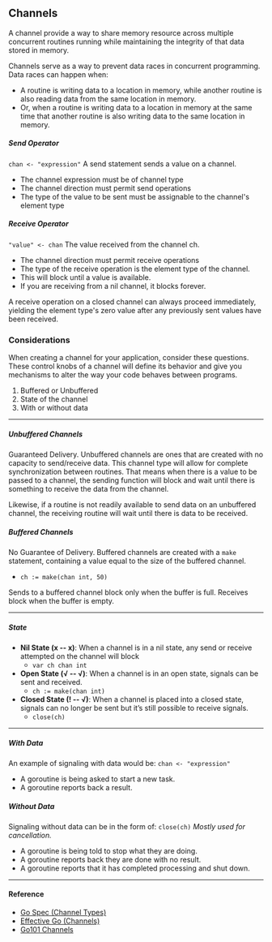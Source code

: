 ## Channels
A channel provide a way to share memory resource across multiple concurrent
routines running while maintaining the integrity of that data stored in 
memory.

Channels serve as a way to prevent data races in concurrent programming. Data
races can happen when:
 - A routine is writing data to a location in memory, while another 
 routine is also reading data from the same location in memory. 
 - Or, when a routine is writing data to a location in memory at the same
  time that another routine is also writing data to the same location in memory.
  
##### Send Operator
`chan <- "expression"` 
A send statement sends a value on a channel. 
 - The channel expression must be of channel type
 - The channel direction must permit send operations
 - The type of the value to be sent must be assignable to the channel's element type
 
##### Receive Operator
`"value" <- chan` The value received from the channel ch. 
 - The channel direction must permit receive operations
 - The type of the receive operation is the element type of the channel.
 - This will block until a value is available. 
 - If you are receiving from a nil channel, it blocks forever. 

A receive operation on a closed channel can always proceed immediately, 
yielding the element type's zero value after any previously sent values 
have been received. 

### Considerations
When creating a channel for your application, consider these questions. These control knobs of a channel
will define its behavior and give you mechanisms to alter the way your code behaves between programs.
1. Buffered or Unbuffered
2. State of the channel
3. With or without data
--------
##### Unbuffered Channels
Guaranteed Delivery.
Unbuffered channels are ones that are created with no capacity to 
send/receive data. This channel type will allow for complete synchronization between
routines. That means when there is a value to be passed to a channel,
the sending function will block and wait until there is something to 
receive the data from the channel.  

Likewise, if a routine is not readily available to send data on an unbuffered
channel, the receiving routine will wait until there is data to be received.

##### Buffered Channels
No Guarantee of Delivery.
Buffered channels are created with a `make` statement, containing a value equal to the size of the 
buffered channel. 
 * `ch := make(chan int, 50)`

Sends to a buffered channel block only when the buffer is full. Receives block when the buffer is empty. 

--------
##### State
 * **Nil State (x -- x)**: When a channel is in a nil state, any send or receive attempted on the channel will block
    * `var ch chan int`
 * **Open State (√ -- √)**: When a channel is in an open state, signals can be sent and received.
    * `ch := make(chan int)`
 * **Closed State (! -- √)**: When a channel is placed into a closed state, signals can no longer be sent but it’s still 
 possible to receive signals.
    * `close(ch)`
 
--------
##### With Data
An example of signaling with data would be: `chan <- "expression"`
   * A goroutine is being asked to start a new task.
   * A goroutine reports back a result.
   
##### Without Data
Signaling without data can be in the form of: `close(ch)` _Mostly used for cancellation._
   * A goroutine is being told to stop what they are doing.
   * A goroutine reports back they are done with no result.
   * A goroutine reports that it has completed processing and shut down.
---------

#### Reference

 - [Go Spec (Channel Types)](https://golang.org/ref/spec#Channel_types)
 - [Effective Go (Channels)](https://golang.org/doc/effective_go.html#channels)
 - [Go101 Channels](https://go101.org/article/channel.html)